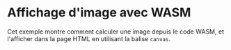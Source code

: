 # Affichage d'image avec WASM

Cet exemple montre comment calculer une image depuis le code WASM,
et l'afficher dans la page HTML en utilisant la balise `canvas`.
